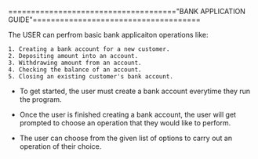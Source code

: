 ====================================="BANK APPLICATION GUIDE"=====================================

The USER can perfrom basic bank applicaiton 
operations like:
    
    1. Creating a bank account for a new customer.  
    2. Depositing amount into an account.
    3. Withdrawing amount from an account.
    4. Checking the balance of an account.
    5. Closing an existing customer's bank account.


*   To get started, the user must create a bank account
    everytime they run the program.

*   Once the user is finished creating a bank account, 
    the user will get prompted to choose an operation 
    that they would like to perform.

*   The user can choose from the given list of options 
    to carry out an operation of their choice.
